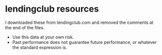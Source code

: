 # lendingclub resources

I downloaded these from lendingclub.com and removed the comments at the end of the files.

* Use this data at your own risk.
* Past performance does not guarantee future performance, or whatever the standard expression is.
